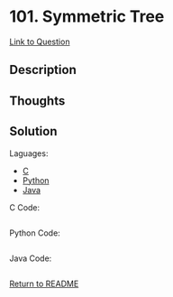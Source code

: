 # 101. Symmetric Tree
[Link to Question]()

## Description

## Thoughts

## Solution

Laguages:

- [C](#C)
- [Python](#python)
- [Java](#java)

<div id="C"></div>C Code:

```C

```

<div id="python"></div>Python Code:

```python

```

<div id="java"></div>Java Code:

```java

```

[Return to README](./../README.md)
